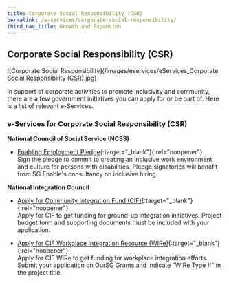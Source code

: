 ```yaml
---
title: Corporate Social Responsibility (CSR)
permalink: /e-services/corporate-social-responsibility/
third_nav_title: Growth and Expansion
---
```


## Corporate Social Responsibility (CSR)

![Corporate Social Responsibility](/images/eservices/eServices_Corporate Social Responsibility (CSR).jpg)

In support of corporate activities to promote inclusivity and community, there are a few government initiatives you can apply for or be part of. Here is a list of relevant e-Services.

### e-Services for Corporate Social Responsibility (CSR)

**National Council of Social Service (NCSS)**

- [Enabling Employment Pledge](https://form.gov.sg/#!/5e4a00425cb1370011a1d85c){:target="_blank"}{:rel="noopener"}
  <br>Sign the pledge to commit to creating an inclusive work environment and culture for persons with disabilities. Pledge signatories will benefit from SG Enable's consultancy on inclusive hiring.

**National Integration Council**

- [Apply for Community Integration Fund (CIF)](https://oursggrants.gov.sg/){:target="_blank"}{:rel="noopener"}
  <br>Apply for CIF to get funding for ground-up integration initiatives. Project budget form and supporting documents must be included with your application.

- [Apply for CIF Workplace Integration Resource (WIRe)](https://oursggrants.gov.sg/){:target="_blank"}{:rel="noopener"}
  <br>Apply for CIF WIRe to get funding for workplace integration efforts. Submit your application on OurSG Grants and indicate "WIRe Type #" in the project title.
